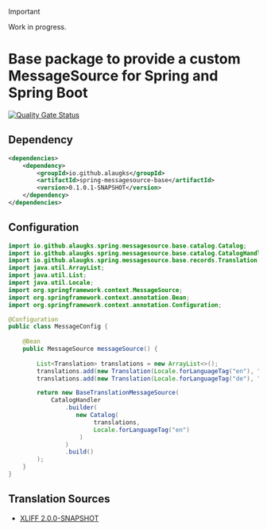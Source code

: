 > [!IMPORTANT]
> Work in progress.

# Base package to provide a custom MessageSource for Spring and Spring Boot

[![Quality Gate Status](https://sonarcloud.io/api/project_badges/measure?project=alaugks_spring-messagesource-base&metric=alert_status&token=3d2b79af1f0f0ab6089e565495b4db6f621e9a13)](https://sonarcloud.io/summary/overall?id=alaugks_spring-messagesource-base)

## Dependency

```xml
<dependencies>
    <dependency>
        <groupId>io.github.alaugks</groupId>
        <artifactId>spring-messagesource-base</artifactId>
        <version>0.1.0.1-SNAPSHOT</version>
    </dependency>
</dependencies>
```

## Configuration
```java
import io.github.alaugks.spring.messagesource.base.catalog.Catalog;
import io.github.alaugks.spring.messagesource.base.catalog.CatalogHandler;
import io.github.alaugks.spring.messagesource.base.records.Translation;
import java.util.ArrayList;
import java.util.List;
import java.util.Locale;
import org.springframework.context.MessageSource;
import org.springframework.context.annotation.Bean;
import org.springframework.context.annotation.Configuration;

@Configuration
public class MessageConfig {
    
    @Bean
    public MessageSource messageSource() {
        
        List<Translation> translations = new ArrayList<>();
        translations.add(new Translation(Locale.forLanguageTag("en"), "hello_world", "Hello World"));
        translations.add(new Translation(Locale.forLanguageTag("de"), "hello_world", "Hallo Welt"));

        return new BaseTranslationMessageSource(
            CatalogHandler
                .builder(
                   new Catalog(
                        translations,
                        Locale.forLanguageTag("en")
                    )
                )
                .build()
        );
    }
}
```

## Translation Sources

* [XLIFF 2.0.0-SNAPSHOT](https://github.com/alaugks/spring-messagesource-xliff/tree/snapshot/2.0.0)
